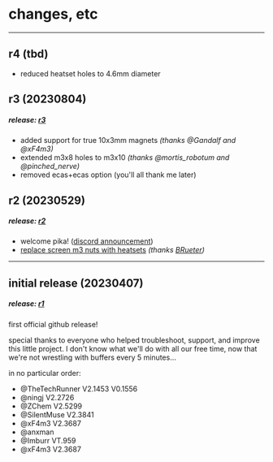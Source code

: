 # changes, etc
---

## r4 (tbd)
- reduced heatset holes to 4.6mm diameter


## r3 (20230804)
##### release: [r3](https://github.com/geoffrey-young/pika-filament-buffer/releases/tag/r3)

- added support for true 10x3mm magnets *(thanks @Gandalf and @xF4m3)*
- extended m3x8 holes to m3x10 *(thanks @mortis_robotum and @pinched_nerve)*
- removed ecas+ecas option (you'll all thank me later)


## r2 (20230529)
##### release: [r2](https://github.com/geoffrey-young/pika-filament-buffer/releases/tag/r2)

- welcome pika! ([discord announcement](https://discord.com/channels/460117602945990666/909743915475816458/1102319721040334949))
- [replace screen m3 nuts with heatsets](https://github.com/geoffrey-young/pika-filament-buffer/pull/3) *(thanks [BRueter](https://github.com/brueter/))*

---
## initial release (20230407)
##### release: [r1](https://github.com/geoffrey-young/pika-filament-buffer/releases/tag/r1)

first official github release!

special thanks to everyone who helped troubleshoot, support, and improve this little project.  I don't know what we'll do with all our free time, now that we're not wrestling with buffers every 5 minutes...

in no particular order:
- @TheTechRunner V2.1453 V0.1556
- @ningj V2.2726
- @ZChem V2.5299
- @SilentMuse V2.3841
- @xF4m3 V2.3687
- @anxman
- @Imburr VT.959
- @xF4m3 V2.3687
